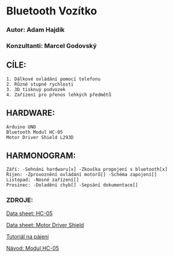 # Bluetooth Vozítko


### Autor: Adam Hajdík
### Konzultanti: Marcel Godovský
## CÍLE:
```
1. Dálkové ovládání pomocí telefonu
2. Různé stupně rychlosti
3. 3D tisknuý podvozek
4. Zařízení pro přenos lehkých předmětů
```


## HARDWARE:
```
Arduino UNO
Bluetooth Modul HC-05
Motor Driver Shield L293D
```

## HARMONOGRAM:
```
Září: -Sehnáni hardwaru[x] -Zkouška propojení s bluetooth[x]
Říjen: -Zprovoznění ovládání motorů[] -Schéma zapojení[]
Listopad: -Nosné zařízení[]
Prosinec: -Doladění chyb[] -Sepsání dokumentace[]
```

### ZDROJE:
[Data sheet: HC-05](https://components101.com/sites/default/files/component_datasheet/HC-05%20Datasheet.pdf)

[Data sheet: Motor Driver Shield](https://5.imimg.com/data5/PX/UK/MY-1833510/l293d-based-arduino-motor-shield.pdf)

[Tutoriál na pájení](https://www.youtube.com/watch?v=6rmErwU5E-k)

[Návod: Modul HC-05](https://www.youtube.com/watch?v=L13jJPg88EI)

